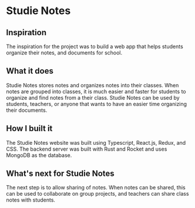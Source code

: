 # Studie Notes

## Inspiration
The inspiration for the project was to build a web app that helps students organize their notes, and documents for school.

## What it does
Studie Notes stores notes and organizes notes into their classes. When notes are grouped into classes, it is much easier and faster for students to organize and find notes from a their class. Studie Notes can be used by students, teachers, or anyone that wants to have an easier time organizing their documents.

## How I built it
The Studie Notes website was built using Typescript, React.js, Redux, and CSS. The backend server was built with Rust and Rocket and uses MongoDB as the database.

## What's next for Studie Notes
The next step is to allow sharing of notes. When notes can be shared, this can be used to collaborate on group projects, and teachers can share class notes with students.

